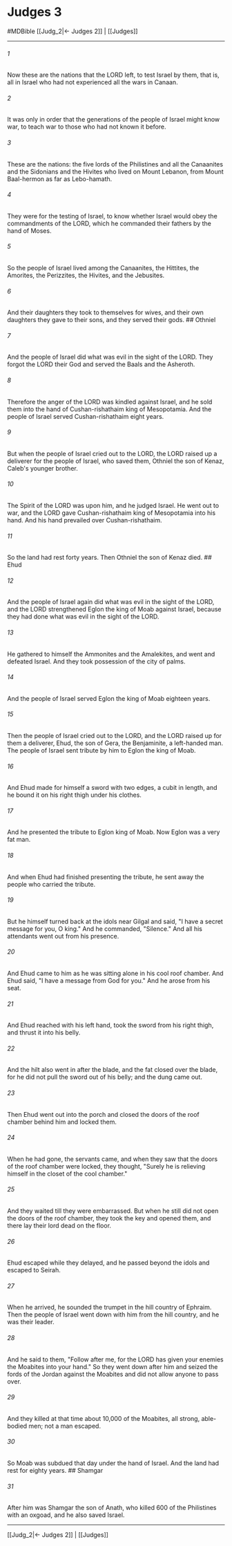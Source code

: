 # Judges 3
#MDBible
[[Judg_2|← Judges 2]] | [[Judges]]

***

###### 1 
Now these are the nations that the LORD left, to test Israel by them, that is, all in Israel who had not experienced all the wars in Canaan. 

###### 2 
It was only in order that the generations of the people of Israel might know war, to teach war to those who had not known it before. 

###### 3 
These are the nations: the five lords of the Philistines and all the Canaanites and the Sidonians and the Hivites who lived on Mount Lebanon, from Mount Baal-hermon as far as Lebo-hamath. 

###### 4 
They were for the testing of Israel, to know whether Israel would obey the commandments of the LORD, which he commanded their fathers by the hand of Moses. 

###### 5 
So the people of Israel lived among the Canaanites, the Hittites, the Amorites, the Perizzites, the Hivites, and the Jebusites. 

###### 6 
And their daughters they took to themselves for wives, and their own daughters they gave to their sons, and they served their gods. ## Othniel 

###### 7 
And the people of Israel did what was evil in the sight of the LORD. They forgot the LORD their God and served the Baals and the Asheroth. 

###### 8 
Therefore the anger of the LORD was kindled against Israel, and he sold them into the hand of Cushan-rishathaim king of Mesopotamia. And the people of Israel served Cushan-rishathaim eight years. 

###### 9 
But when the people of Israel cried out to the LORD, the LORD raised up a deliverer for the people of Israel, who saved them, Othniel the son of Kenaz, Caleb's younger brother. 

###### 10 
The Spirit of the LORD was upon him, and he judged Israel. He went out to war, and the LORD gave Cushan-rishathaim king of Mesopotamia into his hand. And his hand prevailed over Cushan-rishathaim. 

###### 11 
So the land had rest forty years. Then Othniel the son of Kenaz died. ## Ehud 

###### 12 
And the people of Israel again did what was evil in the sight of the LORD, and the LORD strengthened Eglon the king of Moab against Israel, because they had done what was evil in the sight of the LORD. 

###### 13 
He gathered to himself the Ammonites and the Amalekites, and went and defeated Israel. And they took possession of the city of palms. 

###### 14 
And the people of Israel served Eglon the king of Moab eighteen years. 

###### 15 
Then the people of Israel cried out to the LORD, and the LORD raised up for them a deliverer, Ehud, the son of Gera, the Benjaminite, a left-handed man. The people of Israel sent tribute by him to Eglon the king of Moab. 

###### 16 
And Ehud made for himself a sword with two edges, a cubit in length, and he bound it on his right thigh under his clothes. 

###### 17 
And he presented the tribute to Eglon king of Moab. Now Eglon was a very fat man. 

###### 18 
And when Ehud had finished presenting the tribute, he sent away the people who carried the tribute. 

###### 19 
But he himself turned back at the idols near Gilgal and said, "I have a secret message for you, O king." And he commanded, "Silence." And all his attendants went out from his presence. 

###### 20 
And Ehud came to him as he was sitting alone in his cool roof chamber. And Ehud said, "I have a message from God for you." And he arose from his seat. 

###### 21 
And Ehud reached with his left hand, took the sword from his right thigh, and thrust it into his belly. 

###### 22 
And the hilt also went in after the blade, and the fat closed over the blade, for he did not pull the sword out of his belly; and the dung came out. 

###### 23 
Then Ehud went out into the porch and closed the doors of the roof chamber behind him and locked them. 

###### 24 
When he had gone, the servants came, and when they saw that the doors of the roof chamber were locked, they thought, "Surely he is relieving himself in the closet of the cool chamber." 

###### 25 
And they waited till they were embarrassed. But when he still did not open the doors of the roof chamber, they took the key and opened them, and there lay their lord dead on the floor. 

###### 26 
Ehud escaped while they delayed, and he passed beyond the idols and escaped to Seirah. 

###### 27 
When he arrived, he sounded the trumpet in the hill country of Ephraim. Then the people of Israel went down with him from the hill country, and he was their leader. 

###### 28 
And he said to them, "Follow after me, for the LORD has given your enemies the Moabites into your hand." So they went down after him and seized the fords of the Jordan against the Moabites and did not allow anyone to pass over. 

###### 29 
And they killed at that time about 10,000 of the Moabites, all strong, able-bodied men; not a man escaped. 

###### 30 
So Moab was subdued that day under the hand of Israel. And the land had rest for eighty years. ## Shamgar 

###### 31 
After him was Shamgar the son of Anath, who killed 600 of the Philistines with an oxgoad, and he also saved Israel. 

***

[[Judg_2|← Judges 2]] | [[Judges]]

